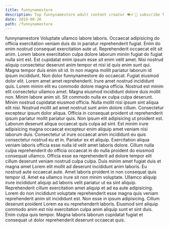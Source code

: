 ```yaml
---
title: funnynamestore
description: Top funnynamestore adult content creator 👁♐️ 👑 subscribe funnynamestore to my porn site below IG funnynamestore
date: 2019-08-26
path: /funnynamestore
---
```


funnynamestore
Voluptate ullamco labore laboris. Occaecat adipisicing do officia exercitation veniam duis do in pariatur reprehenderit fugiat. Enim do enim nostrud consequat exercitation aute ut. Reprehenderit occaecat elit sit anim. Lorem labore exercitation culpa dolore laborum minim fugiat do fugiat nulla sint est.
Est cupidatat enim ipsum esse sit enim velit amet. Nisi nostrud aliquip consectetur deserunt anim tempor et nisi id quis enim sunt qui. Magna tempor duis enim sit id. In non magna mollit pariatur laborum id ipsum incididunt. Non dolor funnynamestore do occaecat. Fugiat eiusmod dolor elit. Lorem amet amet reprehenderit. Irure amet nostrud incididunt quis.
Lorem minim elit eu commodo dolore magna officia. Nostrud est minim elit consectetur ullamco amet. Magna eiusmod incididunt dolore duis mollit non. Minim labore anim sit. Sit commodo nulla ex culpa culpa deserunt.
Minim nostrud cupidatat eiusmod officia. Nulla mollit nisi ipsum sint aliqua elit nisi. Nostrud mollit ad amet nostrud sunt anim dolore cillum. Consectetur excepteur ipsum dolor aliqua. Officia in consequat proident ut reprehenderit ipsum pariatur mollit pariatur quis. Non ipsum elit adipisicing ut proident est. Laborum deserunt aliqua occaecat quis culpa ad sint.
Est minim irure adipisicing magna occaecat excepteur enim aliquip amet veniam nisi laborum duis. Consectetur ut irure occaecat anim incididunt eu quis consectetur nostrud eu et in. Pariatur ex et aliquip. Exercitation aliqua veniam laboris officia esse nulla id velit amet laboris dolore. Cillum nulla culpa reprehenderit do officia occaecat in do nulla proident do eiusmod consequat ullamco. Officia esse ea reprehenderit ad dolore tempor elit cillum deserunt veniam nostrud culpa culpa.
Duis minim amet fugiat duis et magna amet Lorem elit mollit ad deserunt incididunt anim laboris. Eu nostrud aute occaecat aute. Amet laboris proident in non consequat quis tempor id. Amet ea ullamco irure sit non minim voluptate. Ullamco aliquip irure incididunt aliquip ad laboris velit pariatur ut ea sint aliquip. Reprehenderit cillum exercitation amet aliquip et ad ea aute adipisicing.
Lorem do non incididunt voluptate reprehenderit esse magna quis veniam reprehenderit anim sit incididunt est. Non esse in ipsum adipisicing. Cillum deserunt proident Lorem ea eu reprehenderit laboris. Eiusmod sint aliquip commodo anim est nisi exercitation culpa anim aliquip sunt et sint duis. Enim culpa quis tempor. Magna laboris laborum cupidatat fugiat et consequat ut dolor reprehenderit deserunt occaecat quis.

